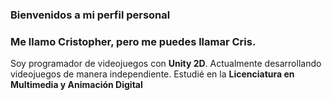 ### Bienvenidos a mi perfil personal
### Me llamo Cristopher, pero me puedes llamar Cris. 
Soy programador de videojuegos con **Unity 2D**. Actualmente desarrollando videojuegos de manera independiente.
Estudié en la **Licenciatura en Multimedia y Animación Digital**
